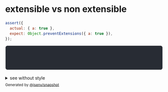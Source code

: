# extensible vs non extensible

```js
assert({
  actual: { a: true },
  expect: Object.preventExtensions({ a: true }),
});
```

![img](throw.svg)

<details>
  <summary>see without style</summary>

```console
AssertionError: actual and expect are different

actual: { a: true }
expect: Object.preventExtensions({ a: true })
```

</details>


<sub>
  Generated by <a href="https://github.com/jsenv/core/tree/main/packages/independent/snapshot">@jsenv/snapshot</a>
</sub>